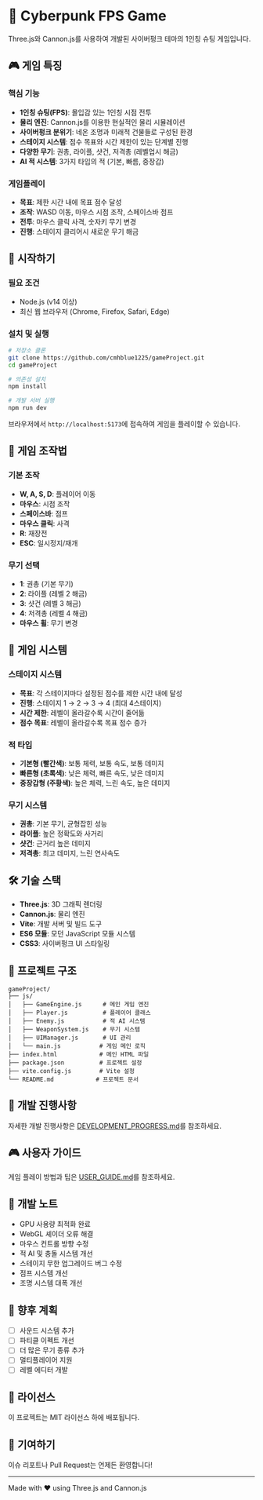 # 🌆 Cyberpunk FPS Game

Three.js와 Cannon.js를 사용하여 개발된 사이버펑크 테마의 1인칭 슈팅 게임입니다.

## 🎮 게임 특징

### 핵심 기능
- **1인칭 슈팅(FPS)**: 몰입감 있는 1인칭 시점 전투
- **물리 엔진**: Cannon.js를 이용한 현실적인 물리 시뮬레이션
- **사이버펑크 분위기**: 네온 조명과 미래적 건물들로 구성된 환경
- **스테이지 시스템**: 점수 목표와 시간 제한이 있는 단계별 진행
- **다양한 무기**: 권총, 라이플, 샷건, 저격총 (레벨업시 해금)
- **AI 적 시스템**: 3가지 타입의 적 (기본, 빠름, 중장갑)

### 게임플레이
- **목표**: 제한 시간 내에 목표 점수 달성
- **조작**: WASD 이동, 마우스 시점 조작, 스페이스바 점프
- **전투**: 마우스 클릭 사격, 숫자키 무기 변경
- **진행**: 스테이지 클리어시 새로운 무기 해금

## 🚀 시작하기

### 필요 조건
- Node.js (v14 이상)
- 최신 웹 브라우저 (Chrome, Firefox, Safari, Edge)

### 설치 및 실행
```bash
# 저장소 클론
git clone https://github.com/cmhblue1225/gameProject.git
cd gameProject

# 의존성 설치
npm install

# 개발 서버 실행
npm run dev
```

브라우저에서 `http://localhost:5173`에 접속하여 게임을 플레이할 수 있습니다.

## 🎯 게임 조작법

### 기본 조작
- **W, A, S, D**: 플레이어 이동
- **마우스**: 시점 조작
- **스페이스바**: 점프
- **마우스 클릭**: 사격
- **R**: 재장전
- **ESC**: 일시정지/재개

### 무기 선택
- **1**: 권총 (기본 무기)
- **2**: 라이플 (레벨 2 해금)
- **3**: 샷건 (레벨 3 해금)
- **4**: 저격총 (레벨 4 해금)
- **마우스 휠**: 무기 변경

## 🎪 게임 시스템

### 스테이지 시스템
- **목표**: 각 스테이지마다 설정된 점수를 제한 시간 내에 달성
- **진행**: 스테이지 1 → 2 → 3 → 4 (최대 4스테이지)
- **시간 제한**: 레벨이 올라갈수록 시간이 줄어듦
- **점수 목표**: 레벨이 올라갈수록 목표 점수 증가

### 적 타입
- **기본형 (빨간색)**: 보통 체력, 보통 속도, 보통 데미지
- **빠른형 (초록색)**: 낮은 체력, 빠른 속도, 낮은 데미지
- **중장갑형 (주황색)**: 높은 체력, 느린 속도, 높은 데미지

### 무기 시스템
- **권총**: 기본 무기, 균형잡힌 성능
- **라이플**: 높은 정확도와 사거리
- **샷건**: 근거리 높은 데미지
- **저격총**: 최고 데미지, 느린 연사속도

## 🛠 기술 스택

- **Three.js**: 3D 그래픽 렌더링
- **Cannon.js**: 물리 엔진
- **Vite**: 개발 서버 및 빌드 도구
- **ES6 모듈**: 모던 JavaScript 모듈 시스템
- **CSS3**: 사이버펑크 UI 스타일링

## 📁 프로젝트 구조

```
gameProject/
├── js/
│   ├── GameEngine.js      # 메인 게임 엔진
│   ├── Player.js          # 플레이어 클래스
│   ├── Enemy.js           # 적 AI 시스템
│   ├── WeaponSystem.js    # 무기 시스템
│   ├── UIManager.js       # UI 관리
│   └── main.js           # 게임 메인 로직
├── index.html            # 메인 HTML 파일
├── package.json          # 프로젝트 설정
├── vite.config.js        # Vite 설정
└── README.md            # 프로젝트 문서
```

## 🎨 개발 진행사항

자세한 개발 진행사항은 [DEVELOPMENT_PROGRESS.md](DEVELOPMENT_PROGRESS.md)를 참조하세요.

## 🎮 사용자 가이드

게임 플레이 방법과 팁은 [USER_GUIDE.md](USER_GUIDE.md)를 참조하세요.

## 🔧 개발 노트

- GPU 사용량 최적화 완료
- WebGL 셰이더 오류 해결
- 마우스 컨트롤 방향 수정
- 적 AI 및 충돌 시스템 개선
- 스테이지 무한 업그레이드 버그 수정
- 점프 시스템 개선
- 조명 시스템 대폭 개선

## 🚧 향후 계획

- [ ] 사운드 시스템 추가
- [ ] 파티클 이펙트 개선
- [ ] 더 많은 무기 종류 추가
- [ ] 멀티플레이어 지원
- [ ] 레벨 에디터 개발

## 📄 라이선스

이 프로젝트는 MIT 라이선스 하에 배포됩니다.

## 🤝 기여하기

이슈 리포트나 Pull Request는 언제든 환영합니다!

---

Made with ❤️ using Three.js and Cannon.js